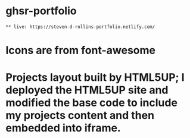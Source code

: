 # ghsr-portfolio
    ** live: https://steven-d-rollins-portfolio.netlify.com/

# Icons are from font-awesome 

# Projects layout built by HTML5UP; I deployed the HTML5UP site and modified the base code to include my projects content and then embedded into iframe.

